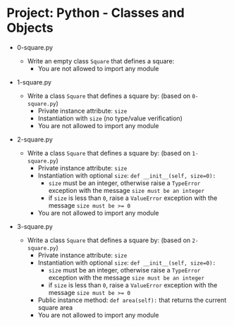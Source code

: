 # Project: Python - Classes and Objects

*   0-square.py
    - Write an empty class `Square` that defines a square:
      - You are not allowed to import any module

*   1-square.py
    - Write a class `Square` that defines a square by: (based on `0-square.py`)
      - Private instance attribute: `size`
      - Instantiation with `size` (no type/value verification)
      - You are not allowed to import any module

*   2-square.py
    - Write a class `Square` that defines a square by: (based on `1-square.py`)
      - Private instance attribute: `size`
      - Instantiation with optional `size`: `def __init__(self, size=0):`
        - `size` must be an integer, otherwise raise a `TypeError` exception with the message `size must be an integer`
        - if `size` is less than `0`, raise a `ValueError` exception with the message `size must be >= 0`
      - You are not allowed to import any module

*   3-square.py
    - Write a class `Square` that defines a square by: (based on `2-square.py`)
      - Private instance attribute: `size`
      - Instantiation with optional `size`: `def __init__(self, size=0):`
        - `size` must be an integer, otherwise raise a  `TypeError` exception with the message `size must be an integer`
        - if `size` is less than `0`, raise a `ValueError` exception with the message `size must be >= 0`
      - Public instance method: `def area(self):` that returns the current square area
      - You are not allowed to import any module
